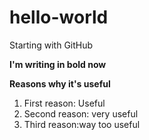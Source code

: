 # hello-world
Starting with GitHub

**I'm writing in bold now**

**Reasons why it's useful**

1. First reason: Useful
2. Second reason: very useful
3. Third reason:way too useful
